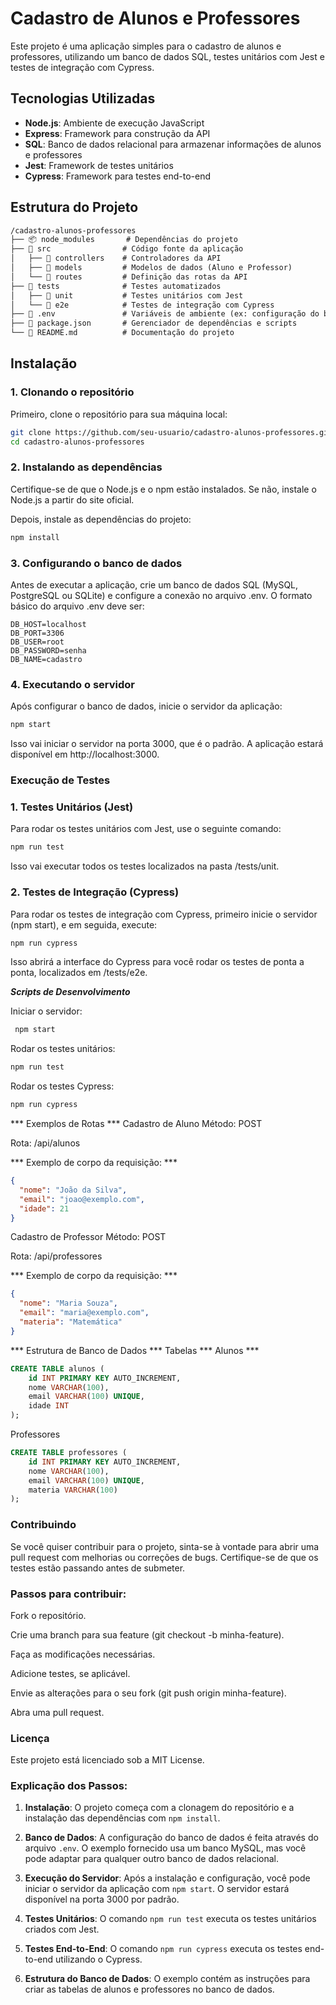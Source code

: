 # Cadastro de Alunos e Professores

Este projeto é uma aplicação simples para o cadastro de alunos e professores, utilizando um banco de dados SQL, testes unitários com Jest e testes de integração com Cypress.

## Tecnologias Utilizadas

- **Node.js**: Ambiente de execução JavaScript
- **Express**: Framework para construção da API
- **SQL**: Banco de dados relacional para armazenar informações de alunos e professores
- **Jest**: Framework de testes unitários
- **Cypress**: Framework para testes end-to-end

## Estrutura do Projeto

```markdown
/cadastro-alunos-professores  
├── 📦 node_modules       # Dependências do projeto  
├── 📂 src                # Código fonte da aplicação  
│   ├── 📂 controllers    # Controladores da API  
│   ├── 📂 models         # Modelos de dados (Aluno e Professor)  
│   └── 📂 routes         # Definição das rotas da API  
├── 🧪 tests              # Testes automatizados  
│   ├── 🧪 unit           # Testes unitários com Jest  
│   └── 🧪 e2e            # Testes de integração com Cypress  
├── 📄 .env               # Variáveis de ambiente (ex: configuração do banco)  
├── 📄 package.json       # Gerenciador de dependências e scripts  
└── 📄 README.md          # Documentação do projeto  
```

## Instalação

### 1. Clonando o repositório

Primeiro, clone o repositório para sua máquina local:

```bash
git clone https://github.com/seu-usuario/cadastro-alunos-professores.git
cd cadastro-alunos-professores
```

### 2. Instalando as dependências
Certifique-se de que o Node.js e o npm estão instalados. Se não, instale o Node.js a partir do site oficial.

Depois, instale as dependências do projeto:

```bash
npm install
```
### 3. Configurando o banco de dados
Antes de executar a aplicação, crie um banco de dados SQL (MySQL, PostgreSQL ou SQLite) e configure a conexão no arquivo .env. O formato básico do arquivo .env deve ser:

```env
DB_HOST=localhost
DB_PORT=3306
DB_USER=root
DB_PASSWORD=senha
DB_NAME=cadastro
```

### 4. Executando o servidor
Após configurar o banco de dados, inicie o servidor da aplicação:

```bash
npm start
```
Isso vai iniciar o servidor na porta 3000, que é o padrão. A aplicação estará disponível em http://localhost:3000.

### Execução de Testes
### 1. Testes Unitários (Jest)
Para rodar os testes unitários com Jest, use o seguinte comando:

```bash
npm run test
```
Isso vai executar todos os testes localizados na pasta /tests/unit.

### 2. Testes de Integração (Cypress)
Para rodar os testes de integração com Cypress, primeiro inicie o servidor (npm start), e em seguida, execute:

```bash
npm run cypress
```
Isso abrirá a interface do Cypress para você rodar os testes de ponta a ponta, localizados em /tests/e2e.

***Scripts de Desenvolvimento***

Iniciar o servidor: 
``` bash
 npm start 
 ```

Rodar os testes unitários: 

```bash
npm run test
```

Rodar os testes Cypress: 
```bash
npm run cypress
```
*** Exemplos de Rotas ***
Cadastro de Aluno
Método: POST

Rota: /api/alunos

*** Exemplo de corpo da requisição: ***

```json
{
  "nome": "João da Silva",
  "email": "joao@exemplo.com",
  "idade": 21
}

```
Cadastro de Professor
Método: POST

Rota: /api/professores

*** Exemplo de corpo da requisição: ***

```json
{
  "nome": "Maria Souza",
  "email": "maria@exemplo.com",
  "materia": "Matemática"
}
```
*** Estrutura de Banco de Dados ***
Tabelas
*** Alunos ***

```sql
CREATE TABLE alunos (
    id INT PRIMARY KEY AUTO_INCREMENT,
    nome VARCHAR(100),
    email VARCHAR(100) UNIQUE,
    idade INT
); 
```
Professores

```sql
CREATE TABLE professores (
    id INT PRIMARY KEY AUTO_INCREMENT,
    nome VARCHAR(100),
    email VARCHAR(100) UNIQUE,
    materia VARCHAR(100)
);
```

### Contribuindo
Se você quiser contribuir para o projeto, sinta-se à vontade para abrir uma pull request com melhorias ou correções de bugs. Certifique-se de que os testes estão passando antes de submeter.

### Passos para contribuir:
Fork o repositório.

Crie uma branch para sua feature (git checkout -b minha-feature).

Faça as modificações necessárias.

Adicione testes, se aplicável.

Envie as alterações para o seu fork (git push origin minha-feature).

Abra uma pull request.

### Licença
Este projeto está licenciado sob a MIT License.


### Explicação dos Passos:

1. **Instalação**: O projeto começa com a clonagem do repositório e a instalação das dependências com `npm install`.
   
2. **Banco de Dados**: A configuração do banco de dados é feita através do arquivo `.env`. O exemplo fornecido usa um banco MySQL, mas você pode adaptar para qualquer outro banco de dados relacional.

3. **Execução do Servidor**: Após a instalação e configuração, você pode iniciar o servidor da aplicação com `npm start`. O servidor estará disponível na porta 3000 por padrão.

4. **Testes Unitários**: O comando `npm run test` executa os testes unitários criados com Jest.

5. **Testes End-to-End**: O comando `npm run cypress` executa os testes end-to-end utilizando o Cypress. 

6. **Estrutura do Banco de Dados**: O exemplo contém as instruções para criar as tabelas de alunos e professores no banco de dados.
